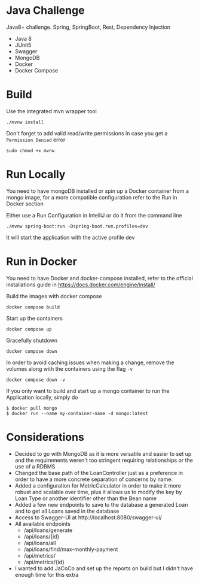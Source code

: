 # Java Challenge
 Java8+ challenge. Spring, SpringBoot, Rest, Dependency Injection

- Java 8
- JUnit5
- Swagger
- MongoDB
- Docker
- Docker Compose

# Build

Use the integrated mvn wrapper tool
```shell
./mvnw install
```

Don't forget to add valid read/write permissions in case you get a `Permission Denied` error
```shell
sudo chmod +x mvnw
```

# Run Locally

You need to have mongoDB installed or spin up a Docker container from a mongo image, for a more compatible configuration refer to the Run in Docker section

Either use a Run Configuration in IntelliJ or do it from the command line
```shell
./mvnw spring-boot:run -Dspring-boot.run.profiles=dev
```
It will start the application with the active profile dev

# Run in Docker

You need to have Docker and docker-compose installed, refer to the official installations guide in https://docs.docker.com/engine/install/

Build the images with docker compose
```shell
docker compose build
```

Start up the containers
```shell
docker compose up
```

Gracefully shutdown
```shell
docker compose down
```

In order to avoid caching issues when making a change, remove the volumes along with the containers using the flag `-v`
```shell
docker compose down -v
```

If you only want to build and start up a mongo container to run the Application locally, simply do
```shell
$ docker pull mongo
$ docker run --name my-container-name -d mongo:latest
```

# Considerations

- Decided to go with MongoDB as it is more versatile and easier to set up and the requirements weren't too stringent requiring relationships or the use of a RDBMS
- Changed the base path of the LoanController just as a preference in order to have a more concrete separation of concerns by name.
- Added a configuration for MetricCalculator in order to make it more robust and scalable over time, plus it allows us to modify the key by Loan Type or another identifier other than the Bean name
- Added a few new endpoints to save to the database a generated Loan and to get all Loans saved in the database
- Access to Swagger-UI at http://localhost:8080/swagger-ui/
- All available endpoints
  - /api/loans/generate
  - /api/loans/{id}
  - /api/loans/all
  - /api/loans/find/max-monthly-payment
  - /api/metrics/
  - /api/metrics/{id}
- I wanted to add JaCoCo and set up the reports on build but I didn't have enough time for this extra